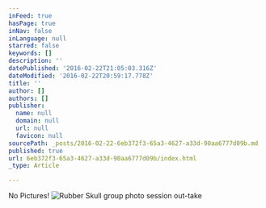 ```yaml
---
inFeed: true
hasPage: true
inNav: false
inLanguage: null
starred: false
keywords: []
description: ''
datePublished: '2016-02-22T21:05:03.316Z'
dateModified: '2016-02-22T20:59:17.778Z'
title: ''
author: []
authors: []
publisher:
  name: null
  domain: null
  url: null
  favicon: null
sourcePath: _posts/2016-02-22-6eb372f3-65a3-4627-a33d-90aa6777d09b.md
published: true
url: 6eb372f3-65a3-4627-a33d-90aa6777d09b/index.html
_type: Article

---
```

No Pictures!
![Rubber Skull group photo session out-take](https://the-grid-user-content.s3-us-west-2.amazonaws.com/8aec8fee-27ac-49dc-8c8f-e3fa3bf35b52.jpg)